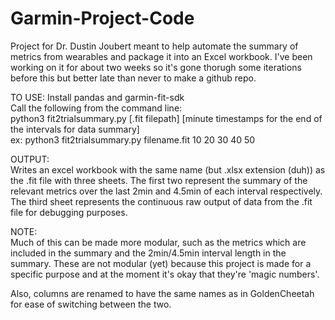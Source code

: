 # Garmin-Project-Code
 
Project for Dr. Dustin Joubert meant to help automate the summary of metrics from wearables and package it into an Excel workbook.
I've been working on it for about two weeks so it's gone thorugh some iterations before this but better late than never to make a github repo.

TO USE:
Install pandas and garmin-fit-sdk\
Call the following from the command line:\
python3 fit2trialsummary.py [.fit filepath] [minute timestamps for the end of the intervals for data summary]\
ex: python3 fit2trialsummary.py filename.fit 10 20 30 40 50

OUTPUT:\
Writes an excel workbook with the same name (but .xlsx extension (duh)) as the .fit file with three sheets. The first two represent the summary of the relevant metrics over the last 2min and 4.5min of each interval respectively. The third sheet represents the continuous raw output of data from the .fit file for debugging purposes.

NOTE:\
Much of this can be made more modular, such as the metrics which are included in the summary and the 2min/4.5min interval length in the summary. These are not modular (yet) because this project is made for a specific purpose and at the moment it's okay that they're 'magic numbers'.

Also, columns are renamed to have the same names as in GoldenCheetah for ease of switching between the two.
